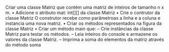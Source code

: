 Criar uma classe Matriz que contém uma matriz de inteiros de tamanho n x m.
• Adicione o atributo mat: int[][] da classe Matriz
• Crie o contrutor da classe Matriz
O construtor recebe como parâmetroas a linha e a coluna e instancia uma nova matriz.
• Criar os métodos representados na figura da classe Matriz
• Criar um método main que:
– Crie instâncias da classe Matriz para testar os métodos.
– Leia inteiros do console e armazene os valores da classe Matriz.
– Imprima a soma do elementos da matriz através do método soma